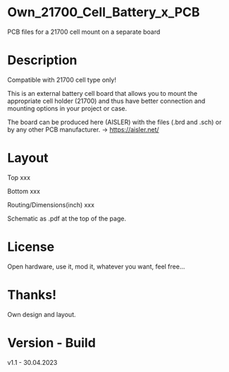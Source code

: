 # Own_21700_Cell_Battery_x_PCB

PCB files for a 21700 cell mount on a separate board

# Description

Compatible with 21700 cell type only!

This is an external battery cell board that allows you to mount the appropriate cell holder (21700) and thus have better connection and mounting options in your project or case.

The board can be produced here (AISLER) with the files (.brd and .sch) or by any other PCB manufacturer. -> https://aisler.net/

# Layout

Top
xxx

Bottom
xxx

Routing/Dimensions(inch)
xxx

Schematic as .pdf at the top of the page.

# License

Open hardware, use it, mod it, whatever you want, feel free...

# Thanks!

Own design and layout.

# Version - Build

v1.1 - 30.04.2023
